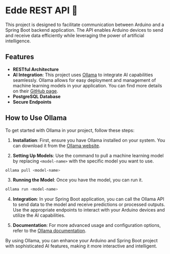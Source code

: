# Edde REST API :robot:

This project is designed to facilitate communication between Arduino and a Spring Boot backend application. The API enables Arduino devices to send and receive data efficiently while leveraging the power of artificial intelligence.

## Features

- **RESTful Architecture**
- **AI Integration**: This project uses [Ollama](https://ollama.com/) to integrate AI capabilities seamlessly. Ollama allows for easy deployment and management of machine learning models in your application. You can find more details on their [GitHub page](https://github.com/ollama/ollama).
- **PostgreSQL Database**
- **Secure Endpoints**

## How to Use Ollama

To get started with Ollama in your project, follow these steps:

1. **Installation**: First, ensure you have Ollama installed on your system. You can download it from the [Ollama website](https://ollama.com/).

2. **Setting Up Models**: Use the command to pull a machine learning model by replacing `<model-name>` with the specific model you want to use.
```bash
ollama pull <model-name>
``` 
3. **Running the Model**: Once you have the model, you can run it.
```bash
ollama run <model-name>
```
4. **Integration**: In your Spring Boot application, you can call the Ollama API to send data to the model and receive predictions or processed outputs. Use the appropriate endpoints to interact with your Arduino devices and utilize the AI capabilities.

5. **Documentation**: For more advanced usage and configuration options, refer to the [Ollama documentation](https://ollama.com/docs).

By using Ollama, you can enhance your Arduino and Spring Boot project with sophisticated AI features, making it more interactive and intelligent.
